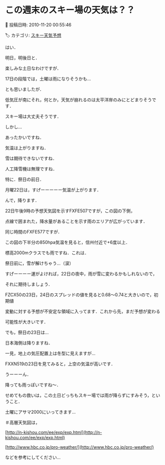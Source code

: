 # この週末のスキー場の天気は？？

📅 投稿日時: 2010-11-20 00:55:46

🏷️ カテゴリ: [スキー天気予想](c6554f5c3c106093b511a8daae23757e8.md)

はい．


明日，明後日と．


楽しみな土日なわけですが．





17日の段階では，土曜は雨になりそうかも…


とも思いましたが．


低気圧が南にそれ，何とか，天気が崩れるのは太平洋岸のみにとどまりそうです．


スキー場は大丈夫そうです．





しかし…


あったかいですね．


気温は上がりますね．


雪は期待できないですね．


人工降雪機は無理ですね．





特に．祭日の前日．


月曜22日は，すげーーーーー気温が上がります．


んで，降ります．


[](http://blogimg.goo.ne.jp/user_image/6b/dc/2d7204e6197e230056980c2592be4bed.jpg)


22日午後9時の予想天気図を示すFXFE507ですが，この図の下側，


点線で囲まれた，降水量があることを示す雨のエリアが広がっています．


[](http://blogimg.goo.ne.jp/user_image/0a/4e/24e7d5ce364dc741052ad3829d89055c.jpg)


同じ時間のFXFE577ですが．


この図の下半分の850hpa気温を見ると，信州付近で+6度以上．


標高2000mクラスでも雨ですね．これは．





祭日前に，雪が解けちゃう…（涙）


すげーーーー運がよければ，22日の夜中，雨が雪に変わるかもしれないので，


それに期待しましょう．


FZCX50の23日，24日のスプレッドの値を見ると0.68～0.74と大きいので，初期値


変動に対する予想が不安定な領域に入ってます．これから先，まだ予想が変わる


可能性が大きいです．





でも，祭日の23日は…


日本海側は降りますね．


一見，地上の気圧配置上は冬型に見えますが…


[](http://blogimg.goo.ne.jp/user_image/1c/58/76d5acdd5e095b4636b96ed81d7a62cc.jpg)


FXXN519の23日を見てみると，上空の気温が高いです．


[](http://blogimg.goo.ne.jp/user_image/74/bc/e4bd02ef217038e5a5fef8381241408e.jpg)


うーーーん．


降っても雨っぽいですね～．





せめてもの救いは，この土日どっちもスキー場では雨が降らずにすみそう，ということ．





土曜にアサマ2000にいってきます…





＃高層天気図は，


[http://n-kishou.com/ee/exp/exp.html](http://n-kishou.com/ee/exp/exp.html)


[http://www.hbc.co.jp/pro-weather/](http://www.hbc.co.jp/pro-weather/)


などを参考にしてください…
